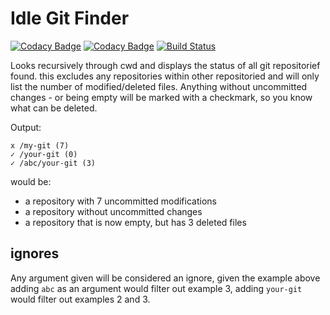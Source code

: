 # Idle Git Finder

[![Codacy Badge](https://api.codacy.com/project/badge/Grade/2634af63258a4f0b93ed83619d929f22)](https://www.codacy.com/app/Idrinth/idle-git-finder?utm_source=github.com&amp;utm_medium=referral&amp;utm_content=Idrinth/idle-git-finder&amp;utm_campaign=Badge_Grade) [![Codacy Badge](https://api.codacy.com/project/badge/Coverage/2634af63258a4f0b93ed83619d929f22)](https://www.codacy.com/app/Idrinth/idle-git-finder?utm_source=github.com&utm_medium=referral&utm_content=Idrinth/idle-git-finder&utm_campaign=Badge_Coverage) [![Build Status](https://travis-ci.org/Idrinth/idle-git-finder.svg?branch=master)](https://travis-ci.org/Idrinth/idle-git-finder)

Looks recursively through cwd and displays the status of all git repositorief found. this excludes any repositories within other repositoried and will only list the number of modified/deleted files.
Anything without uncommitted changes - or being empty will be marked with a checkmark, so you know what can be deleted.

Output:

```
x /my-git (7)
✓ /your-git (0)
✓ /abc/your-git (3)
```

would be:
- a repository with 7 uncommitted modifications
- a repository without uncommitted changes
- a repository that is now empty, but has 3 deleted files

## ignores

Any argument given will be considered an ignore, given the example above adding `abc` as an argument would filter out example 3, adding `your-git` would filter out examples 2 and 3.
